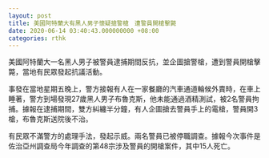 ```yaml
---
layout: post
title: 美國阿特蘭大有黑人男子懷疑搶警槍　遭警員開槍擊斃
date: 2020-06-14 03:40:43.000000000 +08:00
categories: rthk
---
```


美國阿特蘭大一名黑人男子被警員逮捕期間反抗，並企圖搶警槍，遭到警員開槍擊斃，當地有民眾發起抗議活動。

事發在當地星期五晚上，警方接報有人在一家餐廳的汽車通道輪候外賣時，在車上睡著，警方到場發現27歲黑人男子布魯克斯，他未能通過酒精測試，被2名警員拘捕。據報在逮捕期間，雙方糾纏半分鐘，有人企圖搶去警員手上的電槍，警員開3槍，布魯克斯送院後不治。

有民眾不滿警方的處理手法，發起示威。兩名警員已被停職調查。據報今次事件是佐治亞州調查局今年調查的第48宗涉及警員的開槍案件，其中15人死亡。
